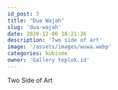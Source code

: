 ```yaml
---
id_post: 3
title: "Dua Wajah"
slug: 'dua-wajah'
date: 2020-12-06 18:21:26
description: 'Two side of art'
image: '/assets/images/wuwa.webp'
categories: kubisme
owner: 'Gallery teplok.id'
---
```

Two Side of Art
